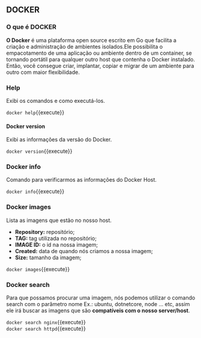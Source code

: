 ## DOCKER

### O que é DOCKER
**O Docker** é uma plataforma open source escrito em Go que facilita a criação e administração de ambientes isolados.Ele possibilita o empacotamento de uma aplicação ou ambiente dentro de um container, se tornando portátil para qualquer outro host que contenha o Docker instalado. Então, você consegue criar, implantar, copiar e migrar de um ambiente para outro com maior flexibilidade.

### Help
Exibi os comandos e como executá-los.

`docker help`{{execute}}

#### Docker version
Exibi as informações da versão do Docker.

`docker version`{{execute}}

### Docker info

Comando para verificarmos as informações do Docker Host.

`docker info`{{execute}}

### Docker images

Lista as imagens que estão no nosso host.

- **Repository:** repositório;
- **TAG:** tag utilizada no repositório;
- **IMAGE ID:** o id na nossa imagem;
- **Created:** data de quando nós criamos a nossa imagem;
- **Size:** tamanho da imagem;

`docker images`{{execute}}

### Docker search

Para que possamos procurar uma imagem, nós podemos utilizar o comando search com o parâmetro nome Ex.: ubuntu, dotnetcore, node … etc, assim ele irá buscar as imagens que são **compatíveis com o nosso server/host**.

`docker search nginx`{{execute}} <br>
`docker search httpd`{{execute}} <br>